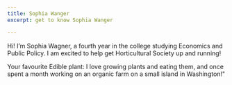 ```yaml
---
title: Sophia Wanger
excerpt: get to know Sophia Wanger

---
```


Hi! I’m Sophia Wagner, a fourth year in the college studying Economics and Public Policy. I am excited to help get Horticultural Society up and running! 

Your favourite Edible plant: I love growing plants and eating them, and once spent a month working on an organic farm on a small island in Washington!"
